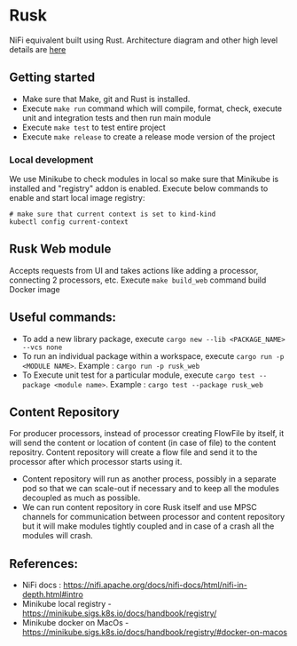 # Rusk
NiFi equivalent built using Rust. Architecture diagram and other high level details are [here](https://docs.google.com/presentation/d/1vFsGreuPf5521KDLQnLpkzTRDoSvygRhhJjB9mcVgaA/edit#slide=id.g2e768e227f1_0_6)

## Getting started
- Make sure that Make, git and Rust is installed.
- Execute `make run` command which will compile, format, check, execute unit and integration tests and then run main module
- Execute `make test` to test entire project
- Execute `make release` to create a release mode version of the project 

### Local development
We use Minikube to check modules in local so make sure that Minikube is installed and "registry" addon is enabled.
Execute below commands to enable and start local image registry:
```
# make sure that current context is set to kind-kind
kubectl config current-context
```

## Rusk Web module
Accepts requests from UI and takes actions like adding a processor, connecting 2 processors, etc.
Execute `make build_web` command build Docker image

## Useful commands:
- To add a new library package, execute `cargo new --lib <PACKAGE_NAME> --vcs none`
- To run an individual package within a workspace, execute `cargo run -p <MODULE NAME>`. Example : `cargo run -p rusk_web`
- To Execute unit test for a particular module, execute `cargo test --package <module name>`. Example : `cargo test --package rusk_web`

## Content Repository
For producer processors, instead of processor creating FlowFile by itself, it will send the content or location of content (in case of file) to the content repositry. Content repository will create a flow file and send it to the processor after which processor starts using it.

- Content repository will run as another process, possibly in a separate pod so that we can scale-out if necessary and to keep all the modules decoupled as much as possible.
- We can run content repository in core Rusk itself and use MPSC channels for communication between processor and content repository but it will make modules tightly coupled and in case of a crash all the modules will crash.

## References:
- NiFi docs : https://nifi.apache.org/docs/nifi-docs/html/nifi-in-depth.html#intro
- Minikube local registry - https://minikube.sigs.k8s.io/docs/handbook/registry/
- Minikube docker on MacOs - https://minikube.sigs.k8s.io/docs/handbook/registry/#docker-on-macos
